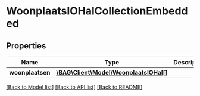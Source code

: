 # WoonplaatsIOHalCollectionEmbedded

## Properties
Name | Type | Description | Notes
------------ | ------------- | ------------- | -------------
**woonplaatsen** | [**\BAG\Client\Model\WoonplaatsIOHal[]**](WoonplaatsIOHal.md) |  | [optional] 

[[Back to Model list]](../../README.md#documentation-for-models) [[Back to API list]](../../README.md#documentation-for-api-endpoints) [[Back to README]](../../README.md)

